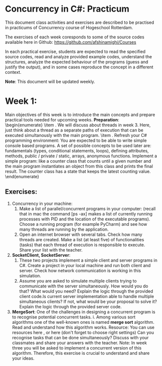 # Concurrency in C#: Practicum

This document class activities and exercises are described to be practised in practicums of Concurrency course of Hogeschool Rotterdam.

The exercises of each week coresponds to some of the source codes available here in Github:
https://github.com/afshinamighi/Courses

In each practical exercise, students are expected to read the specified source codes, read and analyze provided example codes, understand the structures, analyze the expected behaviour of the programs (guess and justify the output), and in some cases reproduce the concept in a different context.

**Note**: This document will be updated weekly. 



# Week 1: 
Main objectives of this week is to introduce the main concepts and prepare practical tools needed for upcoming weeks.
**Preparation**:
\begin{enumerate}
\item . We will discuss about threads in week 3. Here, just think about a thread as a separate paths of execution that can be executed simultanously with the main program.
\item . Refresh your C# programming environment: You are expected to be able to write simple console based programs. A set of possible concepts to be used later are: fundamentals (types, conditional statements, loops), defining attributes, methods, public / private / static, arrays, anonymous functions. Implement a simple program: like a counter class that counts until a given number and the main program instantiates an object from this class and prints the final result. The counter class has a state that keeps the latest counting value.
\end{enumerate}


## Exercises:
1. Concurrency in your machine:
	1.	Make a list of parallel/concurrent programs in your computer: (recall that in mac the command [ps -ax] makes a list of currently running processes with PID and the location of the executable programs). Choose a running program (for example PyCharm) and see how many threads are running by the application.
	2.	Open an internet browser with several tabs. Check how many threads are created. Make a list (at least five) of functionalities (tasks) that each thread of execution is responsible to execute. Share your list with the teacher.
2. **SocketClient, SocketServer**: 
	1.	These two projects implement a simple client and server programs in C#. Create a project in your local machine and run both client and server. Check how network communication is working in this simulation. 
	2.	Assume you are asked to simulate multiple clients trying to communicate with the server simultaneously. How would you do that? What would you need? Explain the logic through the provided client code.Is current server implementation able to handle multiple simultaneous clients? If not, what would be your proposal to solve it? Explain the logic through the provided server code.
3. **MergeSort**: One of the challenges in designing a concurrent program is to recognise potential concurrent tasks. 
	i.	Among various sort algorithms one of the well-known ones is named **merge sort** algorithm. Read and understand how this algorithm works.
Resource: You can use resources here , or here (don't forget to choose right settings) 
Can you recognise tasks that can be done simultaneously? Discuss with your classmates and share your answers with the teacher. 
Note: In week three you will be asked to implement a concurrent version of this algorithm. Therefore, this exercise is crucial to understand and share your ideas. 
